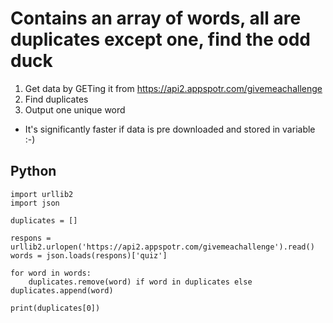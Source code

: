 # Contains an array of words, all are duplicates except one, find the odd duck

1. Get data by GETing it from https://api2.appspotr.com/givemeachallenge
2. Find duplicates
3. Output one unique word
* It's significantly faster if data is pre downloaded and stored in variable :-)

## Python

```
import urllib2
import json

duplicates = []

respons = urllib2.urlopen('https://api2.appspotr.com/givemeachallenge').read()
words = json.loads(respons)['quiz']

for word in words:
    duplicates.remove(word) if word in duplicates else duplicates.append(word)

print(duplicates[0])

```
